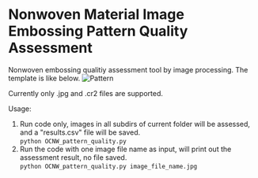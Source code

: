 # Nonwoven Material Image Embossing Pattern Quality Assessment

Nonwoven embossing qualitiy assessment tool by image processing. The template is like below. 
![Pattern](https://github.com/lifengzhao/nonwoven_image_pattern_quality/blob/main/template_thicken4.png 'pattern')

Currently only .jpg and .cr2 files are supported.


Usage:
1. Run code only, images in all subdirs of current folder will be assessed, and a "results.csv" file will be saved.<br>
   `python OCNW_pattern_quality.py`
2. Run the code with one image file name as input, will print out the assessment result, no file saved. <br>
   `python OCNW_pattern_quality.py image_file_name.jpg`
